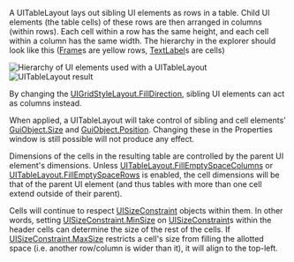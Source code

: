 A UITableLayout lays out sibling UI elements as rows in a table. Child UI elements (the table cells) of these rows are then arranged in columns (within rows). Each cell within a row has the same height, and each cell within a column has the same width. The hierarchy in the explorer should look like this ([Frame](https://developer.roblox.com/en-us/api-reference/class/Frame)s are yellow rows, [TextLabel](https://developer.roblox.com/en-us/api-reference/class/TextLabel)s are cells)

![Hierarchy of UI elements used with a UITableLayout](https://developer.roblox.com/assets/bltae19601e50058387/UITableLayout_Hierarchy.png) ![UITableLayout result](https://developer.roblox.com/assets/bltfda742fd4e1d6db9/UITableLayout_Padding.png)

By changing the [UIGridStyleLayout.FillDirection](https://developer.roblox.com/en-us/api-reference/property/UIGridStyleLayout/FillDirection), sibling UI elements can act as columns instead.

When applied, a UITableLayout will take control of sibling and cell elements' [GuiObject.Size](https://developer.roblox.com/en-us/api-reference/property/GuiObject/Size) and [GuiObject.Position](https://developer.roblox.com/en-us/api-reference/property/GuiObject/Position). Changing these in the Properties window is still possible will not produce any effect.

Dimensions of the cells in the resulting table are controlled by the parent UI element's dimensions. Unless [UITableLayout.FillEmptySpaceColumns](https://developer.roblox.com/en-us/api-reference/property/UITableLayout/FillEmptySpaceColumns) or [UITableLayout.FillEmptySpaceRows](https://developer.roblox.com/en-us/api-reference/property/UITableLayout/FillEmptySpaceRows) is enabled, the cell dimensions will be that of the parent UI element (and thus tables with more than one cell extend outside of their parent).

Cells will continue to respect [UISizeConstraint](https://developer.roblox.com/en-us/api-reference/class/UISizeConstraint) objects within them. In other words, setting [UISizeConstraint.MinSize](https://developer.roblox.com/en-us/api-reference/property/UISizeConstraint/MinSize) on [UISizeConstraint](https://developer.roblox.com/en-us/api-reference/class/UISizeConstraint)s within the header cells can determine the size of the rest of the cells. If [UISizeConstraint.MaxSize](https://developer.roblox.com/en-us/api-reference/property/UISizeConstraint/MaxSize) restricts a cell's size from filling the allotted space (i.e. another row/column is wider than it), it will align to the top-left.